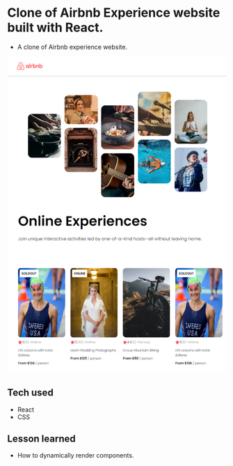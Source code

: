 # Clone of Airbnb Experience website built with React.

- A clone of Airbnb experience website.

<img src='/public/airbnb.png'>

## Tech used

- React
- CSS

## Lesson learned

- How to dynamically render components.
